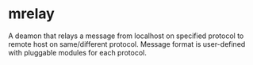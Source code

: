 # mrelay
A deamon that relays a message from localhost on specified protocol to remote host on same/different protocol. Message format is user-defined with pluggable modules for each protocol.
